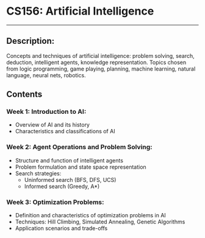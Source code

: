 # CS156: Artificial Intelligence
---
## Description: 
Concepts and techniques of artificial intelligence: problem solving, search, deduction, intelligent agents, knowledge representation. Topics chosen from logic programming, game playing, planning, machine learning, natural language, neural nets, robotics.

## Contents
### Week 1: Introduction to AI:
   - Overview of AI and its history
   - Characteristics and classifications of AI
### Week 2: Agent Operations and Problem Solving:
   - Structure and function of intelligent agents
   - Problem formulation and state space representation
   - Search strategies:
     * Uninformed search (BFS, DFS, UCS)
     * Informed search (Greedy, A*)
### Week 3: Optimization Problems: 
  - Definition and characteristics of optimization problems in AI
  - Techniques: Hill Climbing, Simulated Annealing, Genetic Algorithms
  - Application scenarios and trade-offs

